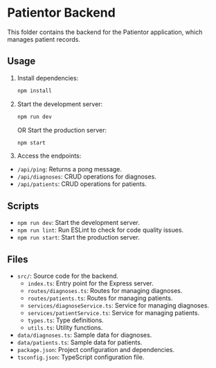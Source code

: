 # Patientor Backend

This folder contains the backend for the Patientor application, which manages patient records.

## Usage

1. Install dependencies:
    ```sh
    npm install
    ```

2. Start the development server:
    ```sh
    npm run dev
    ```
   OR
   Start the production server:
    ```sh
    npm start
    ```

3. Access the endpoints:

- `/api/ping`: Returns a pong message.
- `/api/diagnoses`: CRUD operations for diagnoses.
- `/api/patients`: CRUD operations for patients.

## Scripts

- `npm run dev`: Start the development server.
- `npm run lint`: Run ESLint to check for code quality issues.
- `npm run start`: Start the production server.

## Files

- `src/`: Source code for the backend.
  - `index.ts`: Entry point for the Express server.
  - `routes/diagnoses.ts`: Routes for managing diagnoses.
  - `routes/patients.ts`: Routes for managing patients.
  - `services/diagnoseService.ts`: Service for managing diagnoses.
  - `services/patientService.ts`: Service for managing patients.
  - `types.ts`: Type definitions.
  - `utils.ts`: Utility functions.
- `data/diagnoses.ts`: Sample data for diagnoses.
- `data/patients.ts`: Sample data for patients.
- `package.json`: Project configuration and dependencies.
- `tsconfig.json`: TypeScript configuration file.